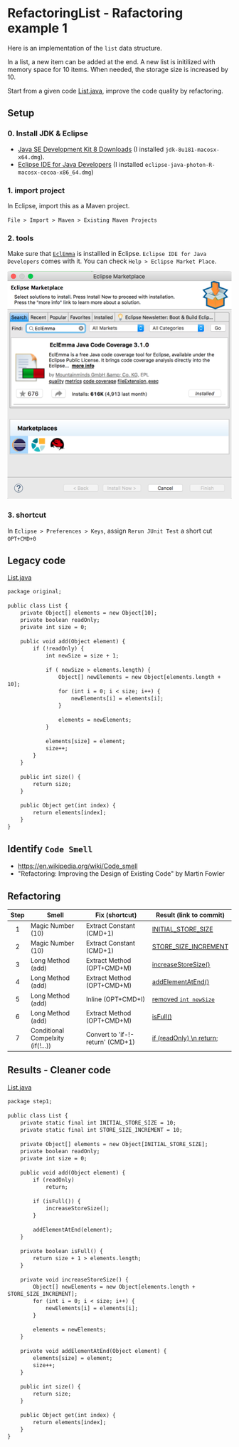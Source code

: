 # RefactoringList - Rafactoring example 1

Here is an implementation of the `list` data structure.

In a list, a new item can be added at the end.
A new list is initilized with memory space for 10 items. 
When needed, the storage size is increased by 10. 

Start from a given code [List.java](src/main/java/original/List.java), improve the code quality by refactoring.



## Setup 
### 0. Install JDK & Eclipse
* [Java SE Development Kit 8 Downloads](http://www.oracle.com/technetwork/java/javase/downloads/jdk8-downloads-2133151.html) (I installed `jdk-8u181-macosx-x64.dmg`).
* [Eclipse IDE for Java Developers](http://www.eclipse.org/downloads/packages) (I installed `eclipse-java-photon-R-macosx-cocoa-x86_64.dmg`)

### 1. import project

In Eclipse, import this as a Maven project.

`File > Import > Maven > Existing Maven Projects`

### 2. tools
Make sure that [`EclEmma`](https://www.eclemma.org) is installled in Eclipse. `Eclipse IDE for Java Developers` comes with it.
You can check `Help > Eclipse Market Place`.

![pic/EclEmma.png](pic/EclEmma.png)

### 3. shortcut

In `Eclipse > Preferences > Keys`, assign `Rerun JUnit Test` a short cut `OPT+CMD+0`

## Legacy code

[List.java](src/main/java/original/List.java)

```
package original;

public class List {
	private Object[] elements = new Object[10];
	private boolean readOnly;
	private int size = 0;

	public void add(Object element) {
		if (!readOnly) {
			int newSize = size + 1;
			
			if ( newSize > elements.length) {
				Object[] newElements = new Object[elements.length + 10];
				for (int i = 0; i < size; i++) {
					newElements[i] = elements[i];
				}

				elements = newElements;
			}

			elements[size] = element;
			size++;
		}
	}

	public int size() {
		return size;
	}

	public Object get(int index) {
		return elements[index];
	}
}
```

## Identify `Code Smell`

* https://en.wikipedia.org/wiki/Code_smell
* "Refactoring: Improving the Design of Existing Code" by Martin Fowler


## Refactoring

| Step | Smell        | Fix (shortcut) |  Result (link to commit)
| :---: | ------------- | ------------- | ------------- | 
| 1 | Magic Number  (10)   | Extract Constant (CMD+1) |  [INITIAL_STORE_SIZE](https://github.com/ys7yoo/RefactoringList/commit/fe7aab2e1da8b36f0cb64c94811b9f319c728a71) |
| 2 | Magic Number  (10)   | Extract Constant (CMD+1) | [STORE_SIZE_INCREMENT](https://github.com/ys7yoo/RefactoringList/commit/fe7aab2e1da8b36f0cb64c94811b9f319c728a71) | 
| 3 | Long Method (add)   | Extract Method (OPT+CMD+M) | [increaseStoreSize()](https://github.com/ys7yoo/RefactoringList/commit/0e37d3df78d4c769876b05636dcc758e92d5dbad) | 
| 4 | Long Method (add)   | Extract Method (OPT+CMD+M) | [addElementAtEnd()](https://github.com/ys7yoo/RefactoringList/commit/708b3b6fed259683d31e3cdf82d42cc13a7821a8) | 
| 5 | Long Method (add)   | Inline (OPT+CMD+I) | [removed `int newSize`](https://github.com/ys7yoo/RefactoringList/commit/ff9aa1fee586fe7b37ce23f37d423a46f9268fd2) | 
| 6 | Long Method (add)   | Extract Method (OPT+CMD+M) | [isFull()](https://github.com/ys7yoo/RefactoringList/commit/ab4970d0bdc7409b0f0f0740d8bc398339369985) | 
| 7 | Conditional Compelxity (if(!...))   | Convert to 'if-!-return' (CMD+1) | [if (readOnly) \n    return;](https://github.com/ys7yoo/RefactoringList/commit/28a449b3e5f91a3eacb993160f899696b489bc3e) | 





## Results - Cleaner code

[List.java](src/main/java/step1/List.java)

```
package step1;

public class List {
	private static final int INITIAL_STORE_SIZE = 10;
	private static final int STORE_SIZE_INCREMENT = 10;
	
	private Object[] elements = new Object[INITIAL_STORE_SIZE];
	private boolean readOnly;
	private int size = 0;

	public void add(Object element) {
		if (readOnly)
			return;
		
		if (isFull()) {
			increaseStoreSize();
		}
		
		addElementAtEnd(element);
	}

	private boolean isFull() {
		return size + 1 > elements.length;
	}

	private void increaseStoreSize() {
		Object[] newElements = new Object[elements.length + STORE_SIZE_INCREMENT];
		for (int i = 0; i < size; i++) {
			newElements[i] = elements[i];
		}

		elements = newElements;
	}

	private void addElementAtEnd(Object element) {
		elements[size] = element;
		size++;
	}

	public int size() {
		return size;
	}

	public Object get(int index) {
		return elements[index];
	}
}
```
